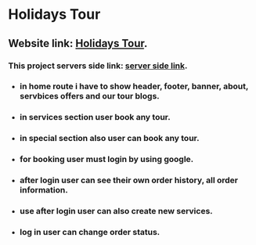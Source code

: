 # Holidays Tour

## Website link: [Holidays Tour](https://travel-client-480aa.web.app/).
### This project servers side link:  [server side link](https://howling-cat-22658.herokuapp.com).

* ### in home route i have to show header, footer, banner, about, servbices offers and our tour blogs.
* ### in services section user book any tour.
* ### in special section also user can book any tour.
* ### for booking user must login by using google.
* ### after login user can see their own order history, all order information.
* ### use after  login user can also create new services.
* ### log in user can change order status.